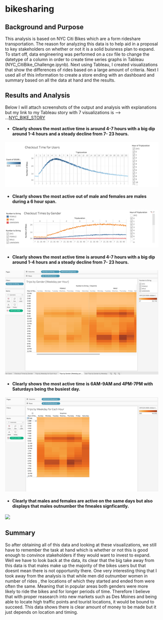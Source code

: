 # bikesharing

## Background and Purpose

This analysis is based on NYC Citi Bikes which are a form rideshare transportation. The reason for analyzing this data is to help aid in a proposal to key stakeholders on whether or not it is a solid buisness plan to expand. To start off, data engineering was performed on a csv file to change the datetype of a column in order to create time series graphs in Tableau (NYC_CitiBike_Challenge.ipynb). Next using Tableau, I created visualizations that show the differences of rides based on a large amount of criteria. Next I used all of this information to create a store ending with an dashboard and summary based on all the data at hand and the results.


## Results and Analysis


Below I will attach screenshots of the output and analysis with explanations but my link to my Tableau story with 7 visualizations is --> ...[NYC_BIKE_STORY](https://public.tableau.com/profile/nicholas.singh#!/vizhome/NYC_CITI_BIKES/TripsbyWeekdayforEachHour?publish=yes "NYC BIKE STORY") 

* #### Clearly shows the most active time is around 4-7 hours with a big dip around 1-4 hours and a steady decline from 7- 23 hours.

![](bikesharing/Analysis/CheckoutTimeForUsers.png)

* #### Clearly shows the most active out of male and females are males during a 6 hour span.

![](bikesharing/Analysis/CheckoutTimesByGender.png)

* #### Clearly shows the most active time is around 4-7 hours with a big dip around 1-4 hours and a steady decline from 7- 23 hours.

![](bikesharing/Analysis/TripsByGender.png)

* #### Clearly shows the most active time is 6AM-9AM and 4PM-7PM with Saturdays being the busiest day.

![](bikesharing/Analysis/TripsByWeekday.png)

* #### Clearly that males and females are active on the same days but also displays that males outnumber the fmeales signficantly.

![](bikesharing/Analysis/UserTripsByGender.pngg)




## Summary

So after obtaining all of this data and looking at these visualizations, we still have to remember the task at hand which is whether or not this is good enough to convince stakeholders if they would want to invest to expand. Well we have to look back at the data, its clear that the big take away from this data is that males make up the majority of the bikes users but that doesnt mean there is not opportunity there. One very interesting thing that I took away from the analysis is that while men did outnumber women in number of rides , the locations of which they started and ended from were often the same. Meaning that in popular areas both genders were more likely to ride the bikes and for longer periods of time. Therefore I believe that with proper reasearch into new markets such as Des Moines and being able to locate high traffic points and tourist locations, it would be bound to succeed. This data shows there is clear amount of money to be made but it just depends on location and timing. 

